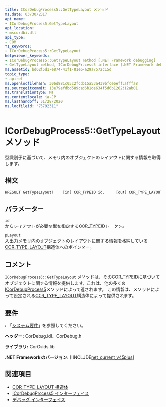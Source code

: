```yaml
---
title: ICorDebugProcess5::GetTypeLayout メソッド
ms.date: 03/30/2017
api_name:
- ICorDebugProcess5.GetTypeLayout
api_location:
- mscordbi.dll
api_type:
- COM
f1_keywords:
- ICorDebugProcess5::GetTypeLayout
helpviewer_keywords:
- ICorDebugProcess5::GetTypeLayout method [.NET Framework debugging]
- GetTypeLayout method, ICorDebugProcess5 interface [.NET Framework debugging]
ms.assetid: bd62f5d1-e874-41f1-81e5-a29a7572c15d
topic_type:
- apiref
ms.openlocfilehash: 306d881c05c2fcdb15a53a439bfce6eff3afffa8
ms.sourcegitcommit: 13e79efdbd589cad6b1de634f5d6b1262b12ab01
ms.translationtype: MT
ms.contentlocale: ja-JP
ms.lasthandoff: 01/28/2020
ms.locfileid: "76792311"
---
```

# <a name="icordebugprocess5gettypelayout-method"></a>ICorDebugProcess5::GetTypeLayout メソッド
型識別子に基づいて、メモリ内のオブジェクトのレイアウトに関する情報を取得します。  
  
## <a name="syntax"></a>構文  
  
```cpp  
HRESULT GetTypeLayout(    [in] COR_TYPEID id,     [out] COR_TYPE_LAYOUT *pLayout);  
```  
  
## <a name="parameters"></a>パラメーター  
 `id`  
 からレイアウトが必要な型を指定する[COR_TYPEID](cor-typeid-structure.md)トークン。  
  
 `pLayout`  
 入出力メモリ内のオブジェクトのレイアウトに関する情報を格納している[COR_TYPE_LAYOUT](cor-type-layout-structure.md)構造体へのポインター。  
  
## <a name="remarks"></a>コメント  
 `ICorDebugProcess5::GetTypeLayout` メソッドは、その[COR_TYPEID](cor-typeid-structure.md)に基づいてオブジェクトに関する情報を提供します。これは、他の多くの[ICorDebugProcess5](icordebugprocess5-interface.md)メソッドによって返されます。 この情報は、メソッドによって設定される[COR_TYPE_LAYOUT](cor-type-layout-structure.md)構造体によって提供されます。  
  
## <a name="requirements"></a>要件  
 **:** 「[システム要件](../../../../docs/framework/get-started/system-requirements.md)」を参照してください。  
  
 **ヘッダー:** CorDebug.idl、CorDebug.h  
  
 **ライブラリ:** CorGuids.lib  
  
 **.NET Framework のバージョン:** [!INCLUDE[net_current_v45plus](../../../../includes/net-current-v45plus-md.md)]  
  
## <a name="see-also"></a>関連項目

- [COR_TYPE_LAYOUT 構造体](cor-type-layout-structure.md)
- [ICorDebugProcess5 インターフェイス](icordebugprocess5-interface.md)
- [デバッグ インターフェイス](debugging-interfaces.md)
